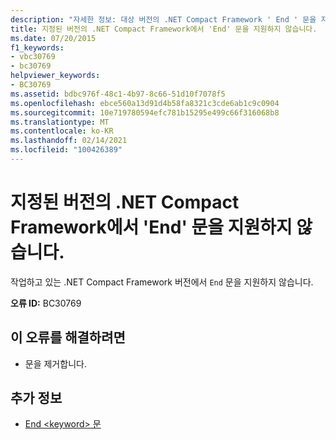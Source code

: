 ```yaml
---
description: "자세한 정보: 대상 버전의 .NET Compact Framework ' End ' 문을 지원 하지 않습니다."
title: 지정된 버전의 .NET Compact Framework에서 'End' 문을 지원하지 않습니다.
ms.date: 07/20/2015
f1_keywords:
- vbc30769
- bc30769
helpviewer_keywords:
- BC30769
ms.assetid: bdbc976f-48c1-4b97-8c66-51d10f7078f5
ms.openlocfilehash: ebce560a13d91d4b58fa8321c3cde6ab1c9c0904
ms.sourcegitcommit: 10e719780594efc781b15295e499c66f316068b8
ms.translationtype: MT
ms.contentlocale: ko-KR
ms.lasthandoff: 02/14/2021
ms.locfileid: "100426389"
---
```

# <a name="the-targeted-version-of-the-net-compact-framework-does-not-support-the-end-statement"></a>지정된 버전의 .NET Compact Framework에서 'End' 문을 지원하지 않습니다.

작업하고 있는 .NET Compact Framework 버전에서 `End` 문을 지원하지 않습니다.  
  
 **오류 ID:** BC30769  
  
## <a name="to-correct-this-error"></a>이 오류를 해결하려면  
  
- 문을 제거합니다.  
  
## <a name="see-also"></a>추가 정보

- [End \<keyword> 문](../language-reference/statements/end-keyword-statement.md)
